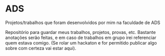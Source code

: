 # ADS
Projetos/trabalhos que foram desenvolvidos por mim na faculdade de ADS

Repositório para guardar meus trabalhos, projetos, provas, etc. Bastante anotações serão feitas, e em caso de trabalhos em grupo irei referenciar quem estava comigo.
(Se rolar um hackaton e for permitido publicar algo sobre com certeza vai estar aqui).
